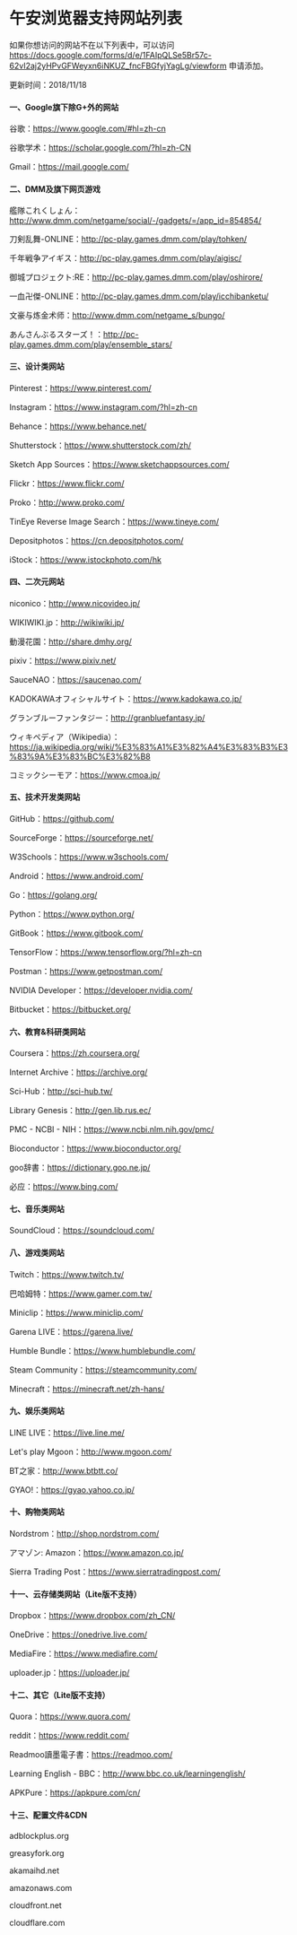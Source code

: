 # 午安浏览器支持网站列表

如果你想访问的网站不在以下列表中，可以访问 https://docs.google.com/forms/d/e/1FAIpQLSe5Br57c-62vI2aj2yHPvGFWeyxn6iNKUZ_fncFBGfyjYagLg/viewform 申请添加。

更新时间：2018/11/18

#### 一、Google旗下除G+外的网站

谷歌：https://www.google.com/#hl=zh-cn

谷歌学术：https://scholar.google.com/?hl=zh-CN

Gmail：https://mail.google.com/

#### 二、DMM及旗下网页游戏

艦隊これくしょん：http://www.dmm.com/netgame/social/-/gadgets/=/app_id=854854/

刀剣乱舞-ONLINE：http://pc-play.games.dmm.com/play/tohken/

千年戦争アイギス：http://pc-play.games.dmm.com/play/aigisc/

御城プロジェクト:RE：http://pc-play.games.dmm.com/play/oshirore/

一血卍傑-ONLINE：http://pc-play.games.dmm.com/play/icchibanketu/

文豪与炼金术师：http://www.dmm.com/netgame_s/bungo/

あんさんぶるスターズ！：http://pc-play.games.dmm.com/play/ensemble_stars/

#### 三、设计类网站

Pinterest：https://www.pinterest.com/ 

Instagram：https://www.instagram.com/?hl=zh-cn

Behance：https://www.behance.net/

Shutterstock：https://www.shutterstock.com/zh/

Sketch App Sources：https://www.sketchappsources.com/

Flickr：https://www.flickr.com/

Proko：http://www.proko.com/

TinEye Reverse Image Search：https://www.tineye.com/

Depositphotos：https://cn.depositphotos.com/

iStock：https://www.istockphoto.com/hk

#### 四、二次元网站

niconico：http://www.nicovideo.jp/

WIKIWIKI.jp：http://wikiwiki.jp/

動漫花園：http://share.dmhy.org/

pixiv：https://www.pixiv.net/

SauceNAO：https://saucenao.com/

KADOKAWAオフィシャルサイト：https://www.kadokawa.co.jp/

グランブルーファンタジー：http://granbluefantasy.jp/

ウィキペディア（Wikipedia）：https://ja.wikipedia.org/wiki/%E3%83%A1%E3%82%A4%E3%83%B3%E3%83%9A%E3%83%BC%E3%82%B8

コミックシーモア：https://www.cmoa.jp/

#### 五、技术开发类网站

GitHub：https://github.com/

SourceForge：https://sourceforge.net/

W3Schools：https://www.w3schools.com/

Android：https://www.android.com/

Go：https://golang.org/

Python：https://www.python.org/

GitBook：https://www.gitbook.com/

TensorFlow：https://www.tensorflow.org/?hl=zh-cn

Postman：https://www.getpostman.com/

NVIDIA Developer：https://developer.nvidia.com/

Bitbucket：https://bitbucket.org/

#### 六、教育&科研类网站

Coursera：https://zh.coursera.org/

Internet Archive：https://archive.org/

Sci-Hub：http://sci-hub.tw/

Library Genesis：http://gen.lib.rus.ec/

PMC - NCBI - NIH：https://www.ncbi.nlm.nih.gov/pmc/

Bioconductor：https://www.bioconductor.org/

goo辞書：https://dictionary.goo.ne.jp/

必应：https://www.bing.com/

#### 七、音乐类网站

SoundCloud：https://soundcloud.com/

#### 八、游戏类网站

Twitch：https://www.twitch.tv/

巴哈姆特：https://www.gamer.com.tw/

Miniclip：https://www.miniclip.com/

Garena LIVE：https://garena.live/

Humble Bundle：https://www.humblebundle.com/

Steam Community：https://steamcommunity.com/

Minecraft：https://minecraft.net/zh-hans/

#### 九、娱乐类网站

LINE LIVE：https://live.line.me/

Let's play Mgoon：http://www.mgoon.com/

BT之家：http://www.btbtt.co/

GYAO!：https://gyao.yahoo.co.jp/

#### 十、购物类网站

Nordstrom：http://shop.nordstrom.com/

アマゾン: Amazon：https://www.amazon.co.jp/

Sierra Trading Post：https://www.sierratradingpost.com/

#### 十一、云存储类网站（Lite版不支持）

Dropbox：https://www.dropbox.com/zh_CN/

OneDrive：https://onedrive.live.com/

MediaFire：https://www.mediafire.com/

uploader.jp：https://uploader.jp/

#### 十二、其它（Lite版不支持）

Quora：https://www.quora.com/

reddit：https://www.reddit.com/

Readmoo讀墨電子書：https://readmoo.com/

Learning English - BBC：http://www.bbc.co.uk/learningenglish/

APKPure：https://apkpure.com/cn/

#### 十三、配置文件&CDN

adblockplus.org

greasyfork.org

akamaihd.net

amazonaws.com

cloudfront.net

cloudflare.com
